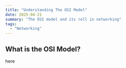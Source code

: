 ```yaml
---
title: "Understanding The OSI Model"
date: 2025-04-21
summary: "The OSI model and its roll in networking"
tags:
  - "Networking"
--- 
```


## What is the OSI Model?

here

